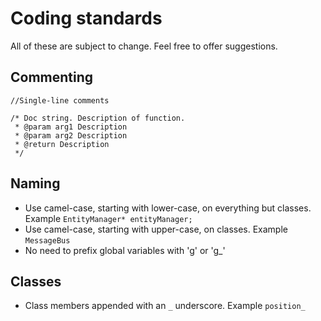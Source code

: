 # Coding standards

All of these are subject to change. Feel free to offer suggestions.

## Commenting

```
//Single-line comments

/* Doc string. Description of function.
 * @param arg1 Description
 * @param arg2 Description
 * @return Description
 */
```

## Naming

* Use camel-case, starting with lower-case, on everything but
  classes. Example `EntityManager* entityManager;`
* Use camel-case, starting with upper-case, on classes. Example
  `MessageBus`
* No need to prefix global variables with 'g' or 'g_'

## Classes

* Class members appended with an `_` underscore. Example `position_`
